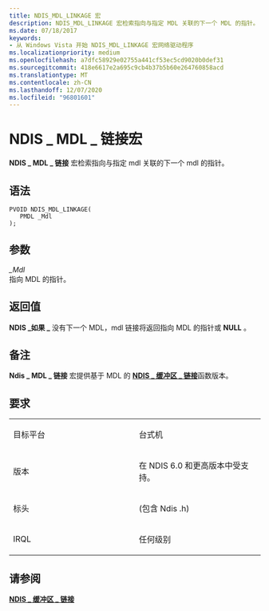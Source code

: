 ```yaml
---
title: NDIS_MDL_LINKAGE 宏
description: NDIS_MDL_LINKAGE 宏检索指向与指定 MDL 关联的下一个 MDL 的指针。
ms.date: 07/18/2017
keywords:
- 从 Windows Vista 开始 NDIS_MDL_LINKAGE 宏网络驱动程序
ms.localizationpriority: medium
ms.openlocfilehash: a7dfc58929e02755a441cf53ec5cd9020b0def31
ms.sourcegitcommit: 418e6617e2a695c9cb4b37b5b60e264760858acd
ms.translationtype: MT
ms.contentlocale: zh-CN
ms.lasthandoff: 12/07/2020
ms.locfileid: "96801601"
---
```

# <a name="ndis_mdl_linkage-macro"></a>NDIS \_ MDL \_ 链接宏


**NDIS \_ MDL \_ 链接** 宏检索指向与指定 mdl 关联的下一个 mdl 的指针。

<a name="syntax"></a>语法
------

```ManagedCPlusPlus
PVOID NDIS_MDL_LINKAGE(
   PMDL _Mdl
);
```

<a name="parameters"></a>参数
----------

*\_Mdl*   
指向 MDL 的指针。

<a name="return-value"></a>返回值
------------

**NDIS \_如果 \_** 没有下一个 MDL，mdl 链接将返回指向 MDL 的指针或 **NULL** 。

<a name="remarks"></a>备注
-------

**Ndis \_ MDL \_ 链接** 宏提供基于 MDL 的 [**NDIS \_ 缓冲区 \_ 链接**](/previous-versions/windows/hardware/network/ff556919(v=vs.85))函数版本。

<a name="requirements"></a>要求
------------

<table>
<colgroup>
<col width="50%" />
<col width="50%" />
</colgroup>
<tbody>
<tr class="odd">
<td><p>目标平台</p></td>
<td>台式机</td>
</tr>
<tr class="even">
<td><p>版本</p></td>
<td><p>在 NDIS 6.0 和更高版本中受支持。</p></td>
</tr>
<tr class="odd">
<td><p>标头</p></td>
<td> (包含 Ndis .h) </td>
</tr>
<tr class="even">
<td><p>IRQL</p></td>
<td><p>任何级别</p></td>
</tr>
</tbody>
</table>

## <a name="see-also"></a>请参阅


[**NDIS \_ 缓冲区 \_ 链接**](/previous-versions/windows/hardware/network/ff556919(v=vs.85))

 

